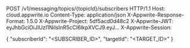 POST /v1/messaging/topics/{topicId}/subscribers HTTP/1.1
Host: cloud.appwrite.io
Content-Type: application/json
X-Appwrite-Response-Format: 1.5.0
X-Appwrite-Project: 5df5acd0d48c2
X-Appwrite-JWT: eyJhbGciOiJIUzI1NiIsInR5cCI6IkpXVCJ9.eyJ...
X-Appwrite-Session: 

{
  "subscriberId": "<SUBSCRIBER_ID>",
  "targetId": "<TARGET_ID>"
}
